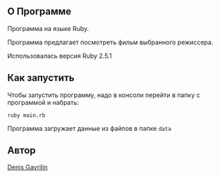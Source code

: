 ## О Программе
Программа на языке Ruby. 

Программа предлагает посмотреть фильм выбранного режиссера.

Использовалась версия Ruby 2.5.1

## Как запустить
Чтобы запустить программу, надо в консоли перейти в папку с программой и набрать:

```
ruby main.rb
```

Программа загружает данные из файлов в папке `data`

## Автор

[Denis Gavrilin](https://github.com/swol1)

